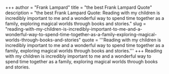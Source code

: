 +++
author = "Frank Lampard"
title = "the best Frank Lampard Quote"
description = "the best Frank Lampard Quote: Reading with my children is incredibly important to me and a wonderful way to spend time together as a family, exploring magical worlds through books and stories."
slug = "reading-with-my-children-is-incredibly-important-to-me-and-a-wonderful-way-to-spend-time-together-as-a-family-exploring-magical-worlds-through-books-and-stories"
quote = '''Reading with my children is incredibly important to me and a wonderful way to spend time together as a family, exploring magical worlds through books and stories.'''
+++
Reading with my children is incredibly important to me and a wonderful way to spend time together as a family, exploring magical worlds through books and stories.
